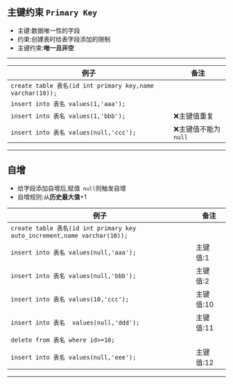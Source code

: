 ## 主键约束 `Primary Key`

- 主键:数据唯一性的字段
- 约束:创建表时给表字段添加的限制
- 主键约束:**唯一且非空**

---

| 例子                                                      | 备注                 |
| --------------------------------------------------------- | -------------------- |
| `create table 表名(id int primary key,name varchar(10));` |                      |
| `insert into 表名 values(1,'aaa');`                       |                      |
| `insert into 表名 values(1,'bbb');`                       | ❌主键值重复          |
| `insert into 表名 values(null,'ccc');`                    | ❌主键值不能为 `null` |

---

## 自增

- 给字段添加自增后,赋值` null`则触发自增
- 自增规则:从**历史最大值**+1

| 例子                                                         | 备注      |
| ------------------------------------------------------------ | --------- |
| `create table 表名(id int primary key auto_increment,name varchar(10));` |           |
| `insert into 表名 values(null,'aaa');`                       | 主键值:1  |
| `insert into 表名 values(null,'bbb');`                       | 主键值:2  |
| `insert into 表名 values(10,'ccc');`                         | 主键值:10 |
| `insert into 表名  values(null,'ddd');`                      | 主键值:11 |
| `delete from 表名 where id>=10;`                             |           |
| `insert into 表名 values(null,'eee');`                       | 主键值:12 |

---

